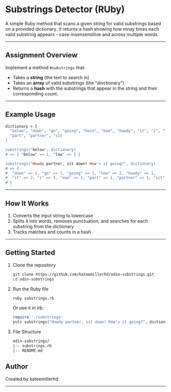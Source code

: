 # Substrings Detector (RUby)

A simple Ruby method that scans a given string for valid substrings based on a provided dictionary.
It returns a hash showing how mnay times each valid substring appears - case-insensensitive and
across multiple words.

---

## Assignment Overview

Implement a method `#substrings` that:
- Takes a **string** (the text to search in)
- Takes an **array** of valid substrings (the "divctionary")
- Returns a **hash** with the substrings that appear in the string and their corresponding count.

---

## Example Usage

```ruby
dictionary = [
  "below", "down", "go", "going", "horn", "how", "howdy", "it", "i", "low", "own",
  "part", "partner", "sit
]

substrings("below", dictionary)
# => { "below" => 1, "low" => 1 }

substrings("Howdy partner, sit down! How's it going?", dictionary)
# => {
#  "down" => 1, "go" => 1, "going" => 1, "how" => 2, "howdy" => 1,
#  "it" => 2, "i" => 3, "own" => 1, "part" => 1, "partner" => 1, "sit" => 1
# }
```
---
## How It Works

1. Converts the input string to lowercase
2. Splits it into words, removes punctuation, and searches for each substring from the dictionary
3. Tracks matches and counts in a hash

---

## Getting Started

1. Clone the repository
   ```bash
   git clone https://github.com/kateemillerhd/odin-substrings.git
   cd odin-substrings
   ```
2. Run the Ruby file
   ```bash
   ruby substrings.rb
   ```
   Or use it in irb:
   ```ruby
   require './substrings'
   puts substrings("Howdy partner, sit down! How's it going?", dictionary)
   ```
3. File Structure
   ```bash
   odin-substrings/
   |-- substrings.rb
   |-- README.md

## Author

Created by kateemillerhd

---
